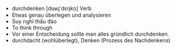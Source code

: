 - durchdenken	[dʊʁçˈdɛŋkn̩]	Verb	
- Etwas genau überlegen und analysieren	
- Suy nghĩ thấu đáo	
- To think through	
- Vor einer Entscheidung sollte man alles gründlich durchdenken.	
- durchdacht (wohlüberlegt), Denken (Prozess des Nachdenkens)